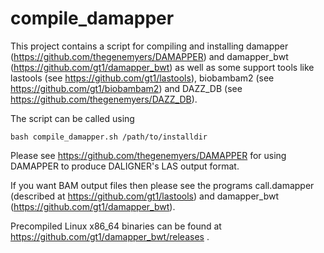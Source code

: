 # compile_damapper
This project contains a script for compiling and installing damapper (https://github.com/thegenemyers/DAMAPPER) 
and damapper_bwt (https://github.com/gt1/damapper_bwt) as well as some support tools like 
lastools (see https://github.com/gt1/lastools), biobambam2 (see https://github.com/gt1/biobambam2) and DAZZ_DB (see https://github.com/thegenemyers/DAZZ_DB).

The script can be called using

```
bash compile_damapper.sh /path/to/installdir
```

Please see https://github.com/thegenemyers/DAMAPPER for using DAMAPPER to produce DALIGNER's LAS output format.

If you want BAM output files then please see the programs call.damapper (described at https://github.com/gt1/lastools)
and damapper_bwt (https://github.com/gt1/damapper_bwt).

Precompiled Linux x86_64 binaries can be found at https://github.com/gt1/damapper_bwt/releases .